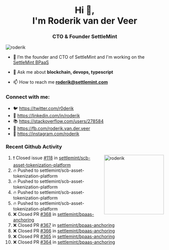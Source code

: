 <h1 align="center">Hi 👋,<br/> I'm Roderik van der Veer</h1>
<h3 align="center">CTO & Founder SettleMint</h3>

<p align="left"> <img src="https://komarev.com/ghpvc/?username=roderik" alt="roderik" /> </p>

- 🔭 I’m the founder and CTO of SettleMint and I'm working on the [SettleMint BPaaS](https://settlemint.com)

- 💬 Ask me about **blockchain, devops, typescript**

- 📫 How to reach me **roderik@settlemint.com**



### Connect with me:

- 🐦 https://twitter.com/r0derik
- 🏢 https://linkedin.com/in/roderik
- 📚 https://stackoverflow.com/users/278584
- 🙊 https://fb.com/roderik.van.der.veer
- 📸 https://instagram.com/roderik

### Recent Github Activity
<img src="https://github-readme-stats.vercel.app/api?username=roderik&show_icons=true&count_private=true" alt="roderik" align="right" height="190" />

<!--START_SECTION:activity-->
1. ❗️ Closed issue [#118](https://github.com/settlemint/scb-asset-tokenization-platform/issues/118) in [settlemint/scb-asset-tokenization-platform](https://github.com/settlemint/scb-asset-tokenization-platform)
2. 🔥 Pushed to settlemint/scb-asset-tokenization-platform
3. 🔥 Pushed to settlemint/scb-asset-tokenization-platform
4. 🔥 Pushed to settlemint/scb-asset-tokenization-platform
5. 🔥 Pushed to settlemint/scb-asset-tokenization-platform
6. ❌ Closed PR [#368](https://github.com/settlemint/bpaas-anchoring/pull/368) in [settlemint/bpaas-anchoring](https://github.com/settlemint/bpaas-anchoring)
7. ❌ Closed PR [#367](https://github.com/settlemint/bpaas-anchoring/pull/367) in [settlemint/bpaas-anchoring](https://github.com/settlemint/bpaas-anchoring)
8. ❌ Closed PR [#366](https://github.com/settlemint/bpaas-anchoring/pull/366) in [settlemint/bpaas-anchoring](https://github.com/settlemint/bpaas-anchoring)
9. ❌ Closed PR [#365](https://github.com/settlemint/bpaas-anchoring/pull/365) in [settlemint/bpaas-anchoring](https://github.com/settlemint/bpaas-anchoring)
10. ❌ Closed PR [#364](https://github.com/settlemint/bpaas-anchoring/pull/364) in [settlemint/bpaas-anchoring](https://github.com/settlemint/bpaas-anchoring)
<!--END_SECTION:activity-->